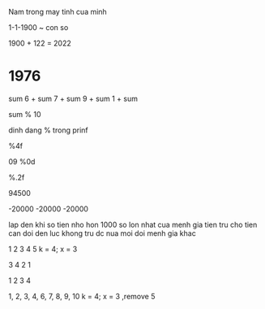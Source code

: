 Nam trong may tinh cua minh

1-1-1900 ~ con so 

1900 + 122 = 2022

# 1976
sum 
 6 + sum
 7 + sum
 9 + sum
 1 + sum

 sum % 10

dinh dang % trong prinf 

%4f

09 %0d

%.2f

94500

-20000
-20000
-20000

lap den khi so tien nho hon 1000
so lon nhat cua menh gia tien tru cho tien can doi den luc khong tru dc nua moi doi menh gia khac



 1 2 3 4 5 k = 4; x = 3

 3 4 2 1

 1 2 3 4

 1, 2, 3, 4, 6, 7, 8, 9, 10 k = 4; x = 3 ,remove 5